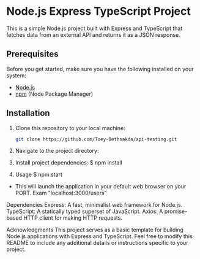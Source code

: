 # Node.js Express TypeScript Project

This is a simple Node.js project built with Express and TypeScript that fetches data from an external API and returns it as a JSON response.

## Prerequisites

Before you get started, make sure you have the following installed on your system:

- [Node.js](https://nodejs.org/)
- [npm](https://www.npmjs.com/) (Node Package Manager)

## Installation

1. Clone this repository to your local machine:

   ```bash
   git clone https://github.com/Toey-Dethsakda/api-testing.git

2. Navigate to the project directory:

3. Install project dependencies:
    $ npm install
4. Usage
    $ npm start

- This will launch the application in your default web browser on your PORT.
   Exam "localhost:3000/users"

Dependencies
    Express: A fast, minimalist web framework for Node.js.
    TypeScript: A statically typed superset of JavaScript.
    Axios: A promise-based HTTP client for making HTTP requests.

Acknowledgments
    This project serves as a basic template for building Node.js applications with Express and TypeScript.
    Feel free to modify this README to include any additional details or instructions specific to your project.
